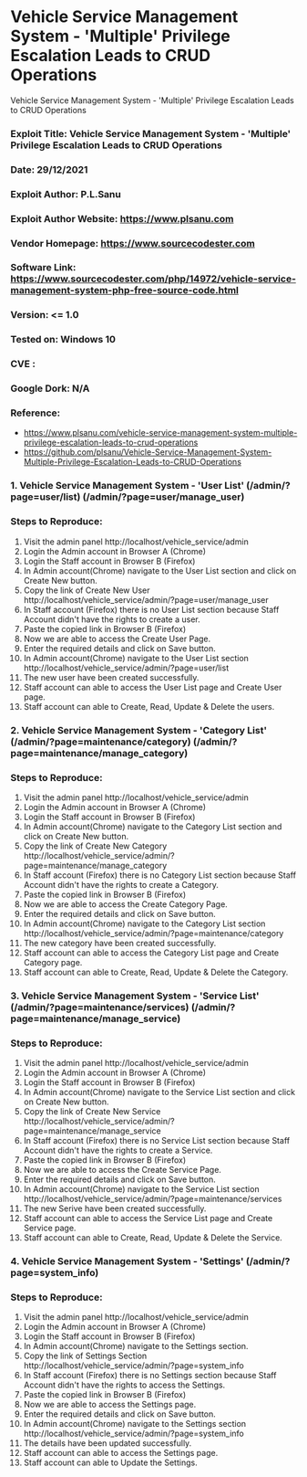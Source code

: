 # Vehicle Service Management System - 'Multiple' Privilege Escalation Leads to CRUD Operations
Vehicle Service Management System - 'Multiple' Privilege Escalation Leads to CRUD Operations

### Exploit Title: Vehicle Service Management System - 'Multiple' Privilege Escalation Leads to CRUD Operations
### Date: 29/12/2021
### Exploit Author: P.L.Sanu
### Exploit Author Website: https://www.plsanu.com
### Vendor Homepage: https://www.sourcecodester.com
### Software Link: https://www.sourcecodester.com/php/14972/vehicle-service-management-system-php-free-source-code.html
### Version: <= 1.0
### Tested on: Windows 10
### CVE : 
### Google Dork: N/A
### Reference: 
- https://www.plsanu.com/vehicle-service-management-system-multiple-privilege-escalation-leads-to-crud-operations
- https://github.com/plsanu/Vehicle-Service-Management-System-Multiple-Privilege-Escalation-Leads-to-CRUD-Operations

### 1. Vehicle Service Management System - 'User List' (/admin/?page=user/list) (/admin/?page=user/manage_user)

### Steps to Reproduce:
1. Visit the admin panel http://localhost/vehicle_service/admin
2. Login the Admin account in Browser A (Chrome)
3. Login the Staff account in Browser B (Firefox)
4. In Admin account(Chrome) navigate to the User List section and click on Create New button.
5. Copy the link of Create New User http://localhost/vehicle_service/admin/?page=user/manage_user
6. In Staff account (Firefox) there is no User List section because Staff Account didn't have the rights to create a user. 
7. Paste the copied link in Browser B (Firefox)
8. Now we are able to access the Create User Page.
9. Enter the required details and click on Save button.
10. In Admin account(Chrome) navigate to the User List section http://localhost/vehicle_service/admin/?page=user/list
11. The new user have been created successfully.
12. Staff account can able to access the User List page and Create User page.
13. Staff account can able to Create, Read, Update & Delete the users.

### 2. Vehicle Service Management System - 'Category List' (/admin/?page=maintenance/category) (/admin/?page=maintenance/manage_category)

### Steps to Reproduce:
1. Visit the admin panel http://localhost/vehicle_service/admin
2. Login the Admin account in Browser A (Chrome)
3. Login the Staff account in Browser B (Firefox)
4. In Admin account(Chrome) navigate to the Category List section and click on Create New button.
5. Copy the link of Create New Category http://localhost/vehicle_service/admin/?page=maintenance/manage_category
6. In Staff account (Firefox) there is no Category List section because Staff Account didn't have the rights to create a Category. 
7. Paste the copied link in Browser B (Firefox)
8. Now we are able to access the Create Category Page.
9. Enter the required details and click on Save button.
10. In Admin account(Chrome) navigate to the Category List section http://localhost/vehicle_service/admin/?page=maintenance/category
11. The new category have been created successfully.
12. Staff account can able to access the Category List page and Create Category page.
13. Staff account can able to Create, Read, Update & Delete the Category.

### 3. Vehicle Service Management System - 'Service List' (/admin/?page=maintenance/services) (/admin/?page=maintenance/manage_service)

### Steps to Reproduce:
1. Visit the admin panel http://localhost/vehicle_service/admin
2. Login the Admin account in Browser A (Chrome)
3. Login the Staff account in Browser B (Firefox)
4. In Admin account(Chrome) navigate to the Service List section and click on Create New button.
5. Copy the link of Create New Service http://localhost/vehicle_service/admin/?page=maintenance/manage_service
6. In Staff account (Firefox) there is no Service List section because Staff Account didn't have the rights to create a Service. 
7. Paste the copied link in Browser B (Firefox)
8. Now we are able to access the Create Service Page.
9. Enter the required details and click on Save button.
10. In Admin account(Chrome) navigate to the Service List section http://localhost/vehicle_service/admin/?page=maintenance/services
11. The new Serive have been created successfully.
12. Staff account can able to access the Service List page and Create Service page.
13. Staff account can able to Create, Read, Update & Delete the Service.

### 4. Vehicle Service Management System - 'Settings' (/admin/?page=system_info)

### Steps to Reproduce:
1. Visit the admin panel http://localhost/vehicle_service/admin
2. Login the Admin account in Browser A (Chrome)
3. Login the Staff account in Browser B (Firefox)
4. In Admin account(Chrome) navigate to the Settings section.
5. Copy the link of Settings Section http://localhost/vehicle_service/admin/?page=system_info
6. In Staff account (Firefox) there is no Settings section because Staff Account didn't have the rights to access the Settings. 
7. Paste the copied link in Browser B (Firefox)
8. Now we are able to access the Settings page.
9. Enter the required details and click on Save button.
10. In Admin account(Chrome) navigate to the Settings section http://localhost/vehicle_service/admin/?page=system_info
11. The details have been updated successfully.
12. Staff account can able to access the Settings page.
13. Staff account can able to Update the Settings.
